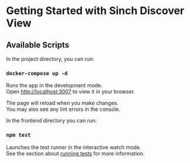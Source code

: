 # Getting Started with Sinch Discover View

## Available Scripts

In the project directory, you can run:

### `docker-compose up -d`

Runs the app in the development mode.\
Open [http://localhost:3007](http://localhost:3007) to view it in your browser.

The page will reload when you make changes.\
You may also see any lint errors in the console.

In the frontend directory you can run:

### `npm test`

Launches the test runner in the interactive watch mode.\
See the section about [running tests](https://facebook.github.io/create-react-app/docs/running-tests) for more information.
